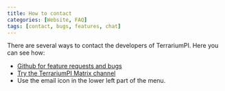 ```yaml
---
title: How to contact
categories: [Website, FAQ]
tags: [contact, bugs, features, chat]
---
```


There are several ways to contact the developers of TerrariumPI. Here you can see how:

- <a href="https://github.com/theyosh/TerrariumPI" target="_blank" rel="noopener" title="Github for feature requests and bugs">Github for feature requests and bugs</a>
- <a href="#" id="matrix_link" class="external" target="_blank" rel="noopener" title="Try the TerrariumPI Matrix channel">Try the TerrariumPI Matrix channel</a>
- Use the email icon in the lower left part of the menu.

<script>
  jQuery(function() {
    jQuery('#matrix_link').attr('href', 'https://matrix.to/#/#terrariumpi:theyosh.nl');
  });
</script>
